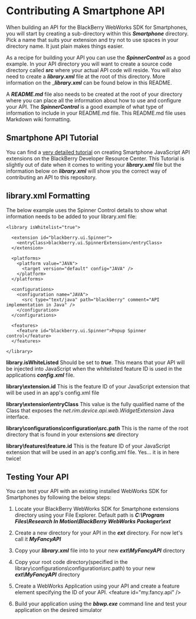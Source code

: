 # Contributing A Smartphone API

When building an API for the BlackBerry WebWorks SDK for Smartphones, you will start by creating a sub-directory within this _**Smartphone**_ directory.  Pick a name that suits your extension and try not to use spaces in your directory name.  It just plain makes things easier.  

As a recipe for building your API you can use the _**SpinnerControl**_ as a good example.  In your API directory you will want to create a source code directory called _**src**_ where your actual API code will reside.  You will also need to create a _**library.xml**_ file at the root of this directory.  More information on the __**library.xml**_ can be found below in this README.

A _**README.md**_ file also needs to be created at the root of your directory where you can place all the information about how to use and configure your API.  The _**SpinnerControl**_ is a good example of what type of information to include in your README.md file.  This README.md file uses Markdown wiki formatting. 


## Smartphone API Tutorial

You can find a [very detailed tutorial](http://supportforums.blackberry.com/t5/Web-and-WebWorks-Development/Building-a-BlackBerry-WebWorks-JavaScript-Extension/ta-p/494139) on creating Smartphone JavaScript API extensions on the BlackBerry Developer Resource Center.  This Tutorial is slightly out of date when it comes to writing your _**library.xml**_ file but the information below on _**library.xml**_ will show you the correct way of contributing an API to this repository.

## library.xml Formatting

The below example uses the Spinner Control details to show what information needs to be added to your library.xml file:

    <library isWhitelist="true">

      <extension id="blackberry.ui.Spinner">
        <entryClass>blackberry.ui.SpinnerExtension</entryClass>
      </extension>
      
      <platforms>
        <platform value="JAVA">
          <target version="default" config="JAVA" />
        </platform>
      </platforms>

      <configurations>
        <configuration name="JAVA">
          <src type="text/java" path="blackberry" comment="API implementation in Java" />
        </configuration>
      </configurations>   
 
      <features>
        <feature id="blackberry.ui.Spinner">Popup Spinner control</feature>
      </features>

    </library>

**library.isWhiteListed**  Should be set to _**true**_.  This means that your API will be injected into JavaScript when the whitelisted feature ID is used in the applications _**config.xml**_ file.

**library\extension.id** This is the feature ID of your JavaScript extension that will be used in an app's config.xml file

**library\extension\entryClass** This value is the fully qualified name of the Class that exposes the _net.rim.device.api.web.WidgetExtension_ Java interface.

**library\configurations\configuration\src.path** This is the name of the root directory that is found in your extensions _**src**_ directory

**library\features\feature.id** This is the feature ID of your JavaScript extension that will be used in an app's config.xml file.  Yes... it is in here twice!

## Testing Your API

You can test your API with an existing installed WebWorks SDK for Smartphones by following the below steps:

1. Locate your BlackBerry WebWorks SDK for Smartphone extensions directory using your File Explorer.  Default path is _**C:\Program Files\Research In Motion\BlackBerry WebWorks Packager\ext**_

2. Create a new directory for your API in the _**ext**_ directory. For now let's call it _**MyFancyAPI**_

3. Copy your _**library.xml**_ file into to your new _**ext\MyFancyAPI**_ directory

4. Copy your root code directory(specified in the library\configurations\configuration\src.path) to your new _**ext\MyFancyAPI**_ directory

5. Create a WebWorks Application using your API and create a feature element specifying the ID of your API.  &lt;feature id="my.fancy.api" /&gt;

6. Build your application using the _**bbwp.exe**_ command line and test your application on the desired simulator